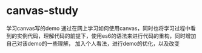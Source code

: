 # canvas-study
学习canvas写的demo
通过在网上学习如何使用canvas，同时也将学习过程中看到的实例代码，理解代码的前提下，使用es6的语法来进行代码的重构，同时增加自己对该demo的一些理解，
加入个人看法，进行demo的优化，以及改变
